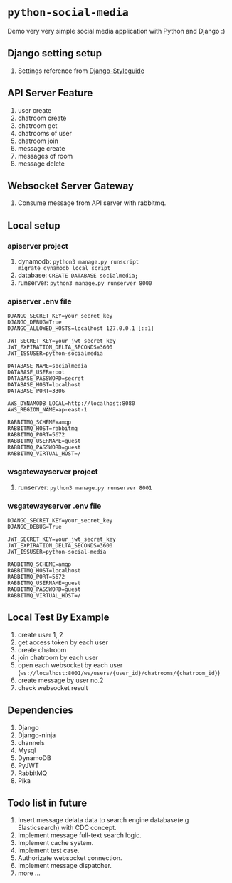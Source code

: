 # `python-social-media`

Demo very very simple social media application with Python and Django :)

## Django setting setup

1. Settings reference from [Django-Styleguide](https://github.com/HackSoftware/Django-Styleguide?tab=readme-ov-file#settings)

## API Server Feature

1. user create
2. chatroom create
3. chatroom get
4. chatrooms of user
5. chatroom join
6. message create
7. messages of room
8. message delete

## Websocket Server Gateway

1. Consume message from API server with rabbitmq.


## Local setup

### apiserver project

1. dynamodb: `python3 manage.py runscript migrate_dynamodb_local_script`
2. database: `CREATE DATABASE socialmedia;`
3. runserver: `python3 manage.py runserver 8000`

### apiserver .env file

```
DJANGO_SECRET_KEY=your_secret_key
DJANGO_DEBUG=True
DJANGO_ALLOWED_HOSTS=localhost 127.0.0.1 [::1]

JWT_SECRET_KEY=your_jwt_secret_key
JWT_EXPIRATION_DELTA_SECONDS=3600
JWT_ISSUSER=python-socialmedia

DATABASE_NAME=socialmedia
DATABASE_USER=root
DATABASE_PASSWORD=secret
DATABASE_HOST=localhost
DATABASE_PORT=3306

AWS_DYNAMODB_LOCAL=http://localhost:8080
AWS_REGION_NAME=ap-east-1

RABBITMQ_SCHEME=amqp
RABBITMQ_HOST=rabbitmq
RABBITMQ_PORT=5672
RABBITMQ_USERNAME=guest
RABBITMQ_PASSWORD=guest
RABBITMQ_VIRTUAL_HOST=/
```

### wsgatewayserver project

1. runserver: `python3 manage.py runserver 8001`

### wsgatewayserver .env file

```
DJANGO_SECRET_KEY=your_secret_key
DJANGO_DEBUG=True

JWT_SECRET_KEY=your_jwt_secret_key
JWT_EXPIRATION_DELTA_SECONDS=3600
JWT_ISSUSER=python-social-media

RABBITMQ_SCHEME=amqp
RABBITMQ_HOST=localhost
RABBITMQ_PORT=5672
RABBITMQ_USERNAME=guest
RABBITMQ_PASSWORD=guest
RABBITMQ_VIRTUAL_HOST=/
```

## Local Test By Example

1. create user 1, 2
2. get access token by each user
3. create chatroom
4. join chatroom by each user
5. open each websocket by each user (`ws://localhost:8001/ws/users/{user_id}/chatrooms/{chatroom_id}`)
6. create message by user no.2
7. check websocket result

## Dependencies

1. Django
2. Django-ninja
3. channels
4. Mysql
5. DynamoDB
6. PyJWT
7. RabbitMQ
8. Pika

## Todo list in future

1. Insert message delata data to search engine database(e.g Elasticsearch) with CDC concept.
2. Implement message full-text search logic.
3. Implement cache system.
4. Implement test case.
5. Authorizate websocket connection.
6. Implement message dispatcher.
7. more ...
